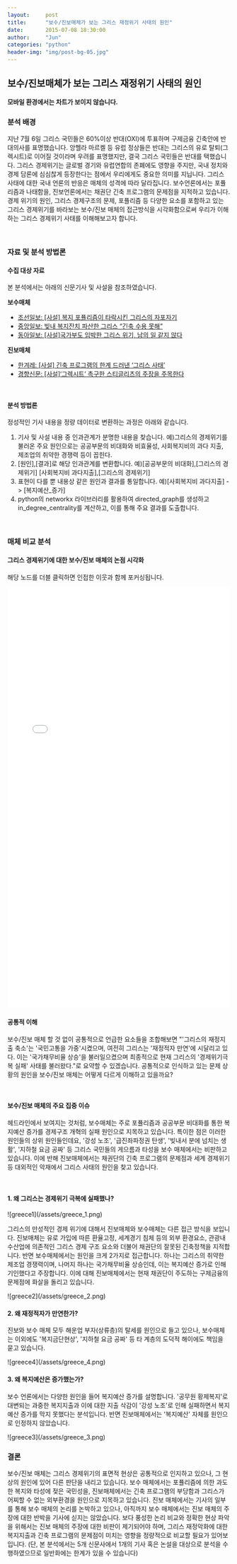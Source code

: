 ```yaml
---
layout:     post
title:      "보수/진보매체가 보는 그리스 재정위기 사태의 원인"
date:       2015-07-08 18:30:00
author:     "Jun"
categories: "python"
header-img: "img/post-bg-05.jpg"
---
```


<h2 class="section-heading">보수/진보매체가 보는 그리스 재정위기 사태의 원인</h2>

<strong>모바일 환경에서는 차트가 보이지 않습니다.</strong>
<br>
<h3>분석 배경</h3>
<p>지난 7월 6일 그리스 국민들은 60%이상 반대(OXI)에 투표하며 구제금융 긴축안에 반대의사를 표명했습니다. 앙헬라 마르켈 등 유럽 정상들은 반대는 그리스의 유로 탈퇴(그렉시트)로 이어질 것이라며 우려를 표명했지만, 결국 그리스 국민들은 반대를 택했습니다. 그리스 경제위기는 글로벌 경기와 유럽연합의 존폐에도 영향을 주지만, 국내 정치와 경제 담론에 심심찮게 등장한다는 점에서 우리에게도 중요한 의미를 지닙니다. 그리스 사태에 대한 국내 언론의 반응은 매체의 성격에 따라 달라집니다. 보수언론에서는 포퓰리즘과 나태함을, 진보언론에서는 채권단 긴축 프로그램의 문제점을 지적하고 있습니다. 경제 위기의 원인, 그리스 경제구조의 문제, 포퓰리즘 등 다양한 요소를 포함하고 있는 그리스 경제위기를 바라보는 보수/진보 매체의 접근방식을 시각화함으로써 우리가 이해하는 그리스 경제위기 사태를 이해해보고자 합니다. </p>
<br>
<h3>자료 및 분석 방법론</h3>

<h4>수집 대상 자료</h4>
<p>본 분석에서는 아래의 신문기사 및 사설을 참조하였습니다.</p>
<strong>보수매체</strong>
<ul>
  <li><a href="http://news.chosun.com/site/data/html_dir/2015/07/06/2015070603281.html?Dep0=twitter&d=2015070603281">조선일보: [사설] 복지 포퓰리즘이 타락시킨 그리스의 자포자기</a></li> 
  <li><a href="http://joongang.joins.com/article/aid/2015/07/07/17740770.html?cloc=nnc&total_id=18182637">중앙일보: 빚내 복지잔치 파산한 그리스 “긴축 수용 못해”</a></li> 
  <li><a href="http://news.donga.com/Main/3/all/20150629/72184704/1">동아일보: [사설]국가부도 임박한 그리스 위기, 남의 일 같지 않다</a></li> 
</ul>
<strong>진보매체</strong>
<ul>
  <li><a href="http://www.hani.co.kr/arti/opinion/editorial/698578.html">한겨레: [사설] 긴축 프로그램의 한계 드러낸 ‘그리스 사태’</a></li> 
  <li><a href="http://news.khan.co.kr/kh_news/khan_art_view.html?artid=201507012124295&code=990101">경향신문: [사설]‘그렉시트’ 촉구한 스티글리츠의 주장을 주목한다</a></li> 
</ul>
<br>
<h4>분석 방법론</h4>
<p>정성적인 기사 내용을 정량 데이터로 변환하는 과정은 아래와 같습니다.</p>
<ol>
  <li>기사 및 사설 내용 중 인과관계가 분명한 내용을 찾습니다. 예)그리스의 경제위기를 불러온 주요 원인으로는 공공부문의 비대화와 비효율성, 사회복지비의 과다 지출, 제조업의 취약한 경쟁력 등이 꼽힌다.</li>
  <li>[원인],[결과]로 해당 인과관계를 변환합니다. 예)[공공부문의 비대화],[그리스의 경제위기] [사회복지비 과다지출],[그리스의 경제위기]</li>
  <li>표현이 다를 뿐 내용상 같은 원인과 결과를 통일합니다. 예)[사회복지비 과다지출] -> [복지예산_증가]</li>
  <li>python의 networkx 라이브러리를 활용하여 directed_graph를 생성하고 in_degree_centrality를 계산하고, 이를 통해 주요 결과를 도출합니다.</li>
</ol>  
<br>
<h3>매체 비교 분석</h3>

<h4>그리스 경제위기에 대한 보수/진보 매체의 논점 시각화</h4>
<p>해당 노드를 더블 클릭하면 인접한 이웃과 함께 포커싱됩니다.</p>
<iframe width="100%" height="950" src="//jsfiddle.net/junkwhinger/mfq7nwew/3/embedded/result" allowfullscreen="allowfullscreen" frameborder="0"></iframe>
<h4>공통적 이해</h4>
<p>보수/진보 매체 할 것 없이 공통적으로 언급한 요소들을 조합해보면 "'그리스의 재정지출 축소'는 '국민고통을 가중'시켰으며, 여전히 그리스는 '재정적자 만연'에 시달리고 있다. 이는 '국가채무비율 상승'을 불러일으켰으며 최종적으로 현재 그리스의 '경제위기극복 실패' 사태를 불러왔다."로 요약할 수 있겠습니다. 공통적으로 인식하고 있는 문제 상황의 원인을 보수/진보 매체는 어떻게 다르게 이해하고 있을까요?</p>	
<br>
<h4>보수/진보 매체의 주요 집중 이슈</h4>
<p>헤드라인에서 보여지는 것처럼, 보수매체는 주로 포퓰리즘과 공공부문 비대화를 통한 복지예산 증가를 경제구조 개혁의 실패 원인으로 지목하고 있습니다. 특이한 점은 이러한 원인들의 상위 원인들인데요, '강성 노조', '급진좌파정권 탄생', '빚내서 분에 넘치는 생활', '지하철 요금 공짜' 등 그리스 국민들의 게으름과 타성을 보수 매체에서는 비판하고 있습니다. 이에 반해 진보매체에서는 채권단의 긴축 프로그램의 문제점과 세계 경제위기 등 대외적인 악재에서 그리스 사태의 원인을 찾고 있습니다.</p>
<br>
<h4>1. 왜 그리스는 경제위기 극복에 실패했나?</h4>
![greece1](/assets/greece_1.png)
<p>그리스의 만성적인 경제 위기에 대해서 진보매체와 보수매체는 다른 접근 방식을 보입니다. 진보매체는 유로 가입에 따른 환율고정, 세계경기 침체 등의 외부 환경요소, 관광내수산업에 의존적인 그리스 경제 구조 요소와 더불어 채권단의 잘못된 긴축정책을 지적합니다. 반면 보수매체에서는 원인을 크게 2가지로 접근합니다. 하나는 그리스의 취약한 제조업 경쟁력이며, 나머지 하나는 국가채무비율 상승인데, 이는 복지예산 증가로 인해 기인했다고 주장합니다. 이에 대해 진보매체에서는 현재 채권단이 주도하는 구제금융의 문제점에 화살을 돌리고 있습니다.</p>
![greece2](/assets/greece_2.png)
<br>
<h4>2. 왜 재정적자가 만연한가?</h4>
<p>진보와 보수 매체 모두 해운업 부자(상류층)의 탈세를 원인으로 들고 있으나, 보수매체는 이외에도 '복지금단현상', '지하철 요금 공짜' 등 타 계층의 도덕적 해이에도 책임을 묻고 있습니다.</p>
![greece4](/assets/greece_4.png)

<br>
<h4>3. 왜 복지예산은 증가했는가?</h4>
<p>보수 언론에서는 다양한 원인을 들어 복지예산 증가를 설명합니다. '공무원 황제복지'로 대변되는 과중한 복지지출과 이에 대한 지출 삭감이 '강성 노조'로 인해 실패하면서 복지 예산 증가를 막지 못했다는 분석입니다. 반면 진보매체에서는 '복지예산' 자체를 원인으로 인정하지 않았습니다.</p>
![greece3](/assets/greece_3.png)


<h3>결론</h3>
<p>보수/진보 매체는 그리스 경제위기의 표면적 현상은 공통적으로 인지하고 있으나, 그 현상의 원인에 있어 다른 판단을 내리고 있습니다. 보수 매체에서는 포퓰리즘에 의한 과도한 복지와 타성에 젖은 국민성을, 진보매체에서는 긴축 프로그램의 부당함과 그리스가 어찌할 수 없는 외부환경을 원인으로 지목하고 있습니다. 진보 매체에서는 기사의 일부를 통해 보수 매체의 논리를 논박하고 있으나, 아직까지 보수 매체에서는 진보 매체의 주장에 대한 반박을 기사에 싣지는 않았습니다. 보다 풍성한 논리 비교와 정확한 현상 파악을 위해서는 진보 매체의 주장에 대한 비판이 제기되어야 하며, 그리스 재정악화에 대한 복지지출과 긴축 프로그램의 문제점이 미치는 영향을 정량적으로 비교할 필요가 있어보입니다. (단, 본 분석에서는 5개 신문사에서 1개의 기사 혹은 논설을 대상으로 분석을 수행하였으므로 일반화에는 한계가 있을 수 있습니다)</p>

